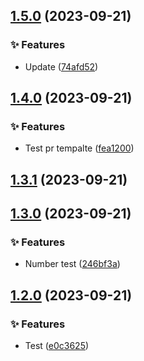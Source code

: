 ## [1.5.0](https://github.com/AndreyZlobin/semantic/compare/v1.4.0...v1.5.0) (2023-09-21)


### ✨ Features

* Update ([74afd52](https://github.com/AndreyZlobin/semantic/commit/74afd5249ecfe32196444fbe292e219c8f98d65b))

## [1.4.0](https://github.com/AndreyZlobin/semantic/compare/v1.3.1...v1.4.0) (2023-09-21)


### ✨ Features

* Test pr tempalte ([fea1200](https://github.com/AndreyZlobin/semantic/commit/fea1200a2ba2acdaf645da34c131b55db8a8ed56))

## [1.3.1](https://github.com/AndreyZlobin/semantic/compare/v1.3.0...v1.3.1) (2023-09-21)

## [1.3.0](https://github.com/AndreyZlobin/semantic/compare/v1.2.0...v1.3.0) (2023-09-21)


### ✨ Features

* Number test ([246bf3a](https://github.com/AndreyZlobin/semantic/commit/246bf3a99278860c57369a8175473feda05452f6))

## [1.2.0](https://github.com/AndreyZlobin/semantic/compare/v1.1.1...v1.2.0) (2023-09-21)


### ✨ Features

* Test ([e0c3625](https://github.com/AndreyZlobin/semantic/commit/e0c36257f5ce85d00d99340a68240cf0ea2b19c7))
